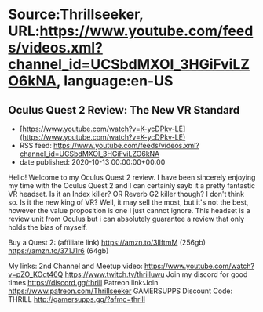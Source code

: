# Source:Thrillseeker, URL:https://www.youtube.com/feeds/videos.xml?channel_id=UCSbdMXOI_3HGiFviLZO6kNA, language:en-US

## Oculus Quest 2 Review: The New VR Standard
 - [https://www.youtube.com/watch?v=K-ycDPkv-LE](https://www.youtube.com/watch?v=K-ycDPkv-LE)
 - RSS feed: https://www.youtube.com/feeds/videos.xml?channel_id=UCSbdMXOI_3HGiFviLZO6kNA
 - date published: 2020-10-13 00:00:00+00:00

Hello! Welcome to my Oculus Quest 2 review. I have been sincerely enjoying my time with the Oculus Quest 2 and I can certainly sayb it a pretty fantastic VR headset. Is it an Index killer? OR Reverb G2 killer though? I don't think so. Is it the new king of VR? Well, it may sell the most, but it's not the best, however the value proposition is one I just cannot ignore. This headset is a review unit from Oculus but i can absolutely guarantee a review that only holds the bias of myself. 

Buy a Quest 2: (affiliate link)
https://amzn.to/3lIftmM (256gb)
https://amzn.to/371J1r6 (64gb)

My links:
2nd Channel and Meetup video:
https://www.youtube.com/watch?v=pZO_KOqt46Q
https://www.twitch.tv/thrilluwu
Join my discord for good times
https://discord.gg/thrill
Patreon link:Join
https://www.patreon.com/Thrillseeker
GAMERSUPPS Discount Code: THRILL
http://gamersupps.gg/?afmc=thrill

